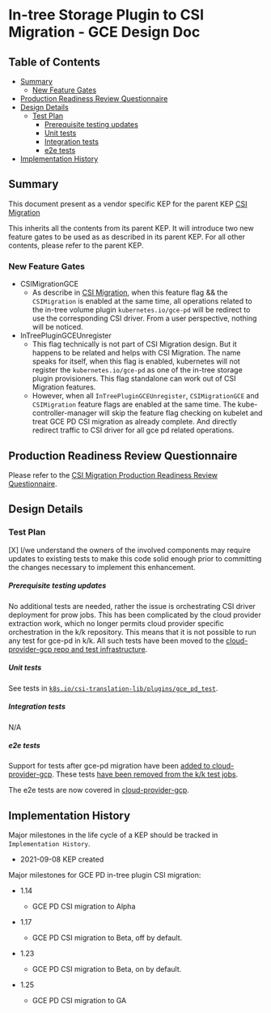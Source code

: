 # In-tree Storage Plugin to CSI Migration - GCE Design Doc

## Table of Contents

<!-- toc -->
- [Summary](#summary)
  - [New Feature Gates](#new-feature-gates)
- [Production Readiness Review Questionnaire](#production-readiness-review-questionnaire)
- [Design Details](#design-details)
  - [Test Plan](#test-plan)
      - [Prerequisite testing updates](#prerequisite-testing-updates)
      - [Unit tests](#unit-tests)
      - [Integration tests](#integration-tests)
      - [e2e tests](#e2e-tests)
- [Implementation History](#implementation-history)
<!-- /toc -->


## Summary

This document present as a vendor specific KEP for the parent KEP
[CSI Migration](https://github.com/kubernetes/enhancements/tree/master/keps/sig-storage/625-csi-migration)

This inherits all the contents from its parent KEP. It will introduce two new feature gates to be 
used as as described in its parent KEP. For all other contents, please refer to the parent KEP.

### New Feature Gates

- CSIMigrationGCE
  - As describe in [CSI Migration](https://github.com/kubernetes/enhancements/tree/master/keps/sig-storage/625-csi-migration), 
  when this feature flag && the `CSIMigration` is enabled at the same time, all operations related to the 
  in-tree volume plugin `kubernetes.io/gce-pd` will be redirect to use the corresponding CSI driver. From a 
  user perspective, nothing will be noticed.
- InTreePluginGCEUnregister
  - This flag technically is not part of CSI Migration design. But it happens to be related and helps with 
  CSI Migration. The name speaks for itself, when this flag is enabled, kubernetes will not register the 
  `kubernetes.io/gce-pd` as one of the in-tree storage plugin provisioners. This flag standalone can work out 
  of CSI Migration features.
  - However, when all `InTreePluginGCEUnregister`, `CSIMigrationGCE` and `CSIMigration` feature 
  flags are enabled at the same time. The kube-controller-manager will skip the feature flag checking 
  on kubelet and treat GCE PD CSI migration as already complete. And directly redirect traffic to CSI 
  driver for all gce pd related operations.


## Production Readiness Review Questionnaire

Please refer to the [CSI Migration Production Readiness Review Questionnaire](https://github.com/kubernetes/enhancements/tree/master/keps/sig-storage/625-csi-migration#production-readiness-review-questionnaire).

## Design Details

### Test Plan

[X] I/we understand the owners of the involved components may require updates to
existing tests to make this code solid enough prior to committing the changes necessary
to implement this enhancement.

##### Prerequisite testing updates

No additional tests are needed, rather the issue is orchestrating CSI driver
deployment for prow jobs. This has been complicated by the cloud provider
extraction work, which no longer permits cloud provider specific orchestration
in the k/k repository. This means that it is not possible to run any test for
gce-pd in k/k. All such tests have been moved to the [cloud-provider-gcp repo and
test infrastructure](https://github.com/kubernetes/cloud-provider-gcp).

##### Unit tests

See tests in [`k8s.io/csi-translation-lib/plugins/gce_pd_test`](https://github.com/kubernetes/csi-translation-lib/blob/master/plugins/gce_pd_test.go).

##### Integration tests

N/A

##### e2e tests

Support for tests after gce-pd migration have been [added to
cloud-provider-gcp](https://github.com/kubernetes/cloud-provider-gcp/pull/265). These
tests [have been removed from the k/k test
jobs](https://github.com/kubernetes/test-infra/pulls?q=is%3Apr+author%3Aleiyiz+gcepd).

The e2e tests are now covered in [cloud-provider-gcp](https://testgrid.k8s.io/provider-gcp-presubmits#cloud-provider-gcp-e2e-full&include-filter-by-regex=gcepd).

## Implementation History

Major milestones in the life cycle of a KEP should be tracked in `Implementation History`.

- 2021-09-08 KEP created

Major milestones for GCE PD in-tree plugin CSI migration:

- 1.14
  - GCE PD CSI migration to Alpha

- 1.17
  - GCE PD CSI migration to Beta, off by default.

- 1.23
  - GCE PD CSI migration to Beta, on by default.

- 1.25
  - GCE PD CSI migration to GA
